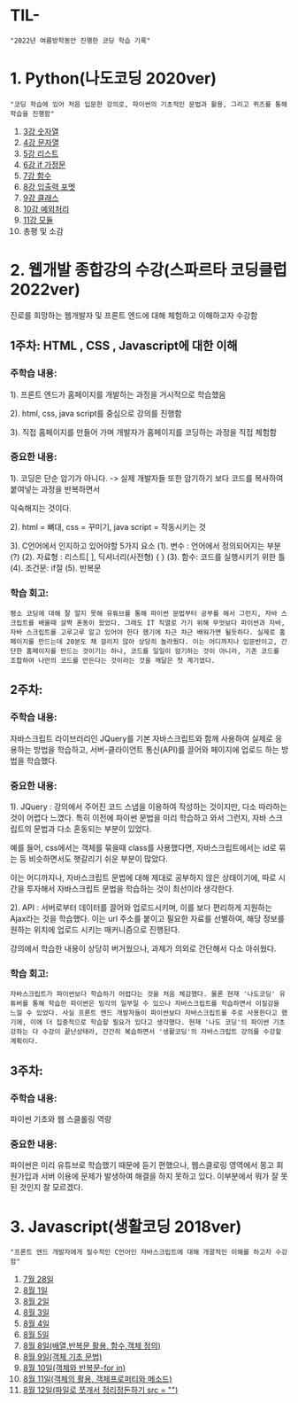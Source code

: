 # TIL-

```"2022년 여름방학동안 진행한 코딩 학습 기록"```

# 1. Python(나도코딩 2020ver)

```"코딩 학습에 있어 처음 입문한 강의로, 파이썬의 기초적인 문법과 활용, 그리고 퀴즈를 통해 학습을 진행함"```

1. [3강 숫자열](https://github.com/ThovenhairWorrior/-1-/blob/main/README.md)
2. [4강 문자열](https://github.com/ThovenhairWorrior/6-23-/blob/main/README.md)
3. [5강 리스트](https://github.com/ThovenhairWorrior/6.25-/blob/main/README.md)
4. [6강 if 가정문](https://github.com/ThovenhairWorrior/6.28-/blob/main/README.md)
5. [7강 함수](https://github.com/ThovenhairWorrior/7-1-/blob/main/README.md)
6. [8강 입출력 포멧](https://github.com/ThovenhairWorrior/7-8-/blob/main/README.md)
7. [9강 클래스](https://github.com/ThovenhairWorrior/7-10-/blob/main/README.md)
8. [10강 예외처리](https://github.com/ThovenhairWorrior/7-15-/blob/main/README.md)
9. [11강 모듈](https://github.com/ThovenhairWorrior/7-17-/blob/main/README.md)
10. 총평 및 소감


# 2. 웹개발 종합강의 수강(스파르타 코딩클럽 2022ver)
진로를 희망하는 웹개발자 및 프론트 엔드에 대해 체험하고 이해하고자 수강함

## 1주차: HTML , CSS , Javascript에 대한 이해

### 주학습 내용:

1). 프론트 엔드가 홈페이지를 개발하는 과정을 거시적으로 학습했음

2). html, css, java script를 중심으로 강의를 진행함

3). 직접 홈페이지를 만들어 가며 개발자가 홈페이지를 코딩하는 과정을 직접 체험함

### 중요한 내용:

1). 코딩은 단순 암기가 아니다. -> 실제 개발자들 또한 암기하기 보다 코드를 복사하여 붙여넣는 과정을 반복하면서

익숙해지는 것이다.

2). html = 뼈대, css = 꾸미기, java script = 작동시키는 것 

3). C언어에서 인지하고 있어야할 5가지 요소
(1). 변수 : 언어에서 정의되어지는 부분(?)
(2). 자료형 : 리스트[ ], 딕셔너리(사전형) { }
(3). 함수: 코드를 실행시키기 위한 틀
(4). 조건문: if절
(5). 반복문

### 학습 회고: 

```평소 코딩에 대해 잘 알지 못해 유튜브를 통해 파이썬 문법부터 공부를 해서 그런지, 자바 스크립트를 배울때 살짝 혼동이 왔었다. 그래도 IT 직열로 가기 위해 무엇보다 파이썬과 자바, 자바 스크립트를 고루고루 알고 있어야 한다 했기에 차근 차근 배워가면 될듯하다. 실제로 홈페이지를 만드는데 20분도 채 걸리지 않아 상당히 놀라웠다. 이는 어디까지나 입문반이고, 간단한 홈페이지를 만드는 것이기는 하나, 코드를 일일이 암기하는 것이 아니라, 기존 코드를 조합하여 나만의 코드를 만든다는 것이라는 것을 깨달은 첫 계기였다. ```

## 2주차:

### 주학습 내용: 

자바스크립트 라이브러리인 JQuery를 기본 자바스크립트와 함께 사용하여 실제로 응용하는 방법을 학습하고, 서버-클라이언트 통신(API)를 끌어와 페이지에 업로드 하는 방법을 학습했다.


### 중요한 내용:

1). JQuery : 강의에서 주어진 코드 스냅을 이용하여 작성하는 것이지만, 다소 따라하는 것이 어렵다 느꼈다. 특히 이전에 파이썬 문법을 미리 학습하고 와서 그런지, 자바 스크립트의 문법과 다소 혼동되는 부분이 있었다. 

예를 들어, css에서는 객체를 묶을때 class를 사용했다면, 자바스크립트에서는 id로 묶는 등 비슷하면서도 햇갈리기 쉬운 부분이 많았다.

이는 어디까지나, 자바스크립트 문법에 대해 제대로 공부하지 않은 상태이기에, 따로 시간을 투자해서 자바스크립트 문법을 학습하는 것이 최선이라 생각한다. 

 

2). API : 서버로부터 데이터를 끌어와 업로드시키며, 이를 보다 편리하게 지원하는 Ajax라는 것을 학습했다. 이는 url 주소를 붙이고 필요한 자료를 선별하여, 해당 정보를 원하는 위치에 업로드 시키는 매커니즘으로 진행된다.

강의에서 학습한 내용이 상당히 버거웠으나, 과제가 의외로 간단해서 다소 아쉬웠다.


### 학습 회고: 
```자바스크립트가 파이썬보다 학습하기 어렵다는 것을 처음 체감했다. 물론 현재 '나도코딩' 유튜버를 통해 학습한 파이썬은 빙각의 일부일 수 있으나 자바스크립트를 학습하면서 이질감을 느낄 수 있었다. 사실 프론트 엔드 개발자들이 파이썬보다 자바스크립트를 주로 사용한다고 했기에, 이에 더 집중적으로 학습할 필요가 있다고 생각했다. 현재 '나도 코딩'의 파이썬 기초 강좌는 다 수강이 끝난상태라, 간간히 복습하면서 '생활코딩'의 자바스크립트 강의를 수강할 계획이다. ```

## 3주차:


### 주학습 내용: 

파이썬 기초와 웹 스클롤링 역량

### 중요한 내용:

파이썬은 미리 유튜브로 학습했기 때문에 듣기 편했으나, 웹스클로링 영역에서 몽고 회원가입과 서버 이용에 문제가 발생하여 해결을 하지 못하고 있다. 이부분에서 뭐가 잘 못된 것인지 잘 모르겠다.

# 3. Javascript(생활코딩 2018ver)

```"프론트 엔드 개발자에게 필수적인 C언어인 자바스크립트에 대해 개괄적인 이해를 하고자 수강함"```

1. [7월 28일](https://github.com/ThovenhairWorrior/7-28-/blob/main/README.md)
2. [8월 1일](https://github.com/ThovenhairWorrior/8-1-/blob/main/README.md)
3. [8월 2일](https://github.com/ThovenhairWorrior/8-2-/blob/main/README.md)
4. [8월 3일](https://github.com/ThovenhairWorrior/8-3-/blob/main/README.md)
5. [8월 4일](https://github.com/ThovenhairWorrior/8-4-/blob/main/README.md)
6. [8월 5일](https://github.com/ThovenhairWorrior/8-5-/blob/main/README.md)
7. [8월 8일(배열,반복문 활용, 함수,객체 정의)](https://github.com/ThovenhairWorrior/8-8-/blob/main/README.md)
8. [8월 9일(객체 기초 문법)](https://github.com/ThovenhairWorrior/8-9-/blob/main/README.md)
9. [8월 10일(객체와 반복문-for in)](https://github.com/ThovenhairWorrior/TIL-/blob/master/Javascript(%EC%83%9D%ED%99%9C%EC%BD%94%EB%94%A9)%20Readme%20%EB%AA%A8%EC%9D%8C/%EC%83%9D%ED%99%9C%EC%BD%94%EB%94%A9(31%EA%B0%95).md)
10. [8월 11일(객체의 활용, 객체프로퍼티와 메소드)](https://github.com/ThovenhairWorrior/8-11-/blob/main/README.md) 
11. [8월 12일(파일로 쪼개서 정리정돈하기 src = "")](https://github.com/ThovenhairWorrior/8-12-/blob/main/README.md)



